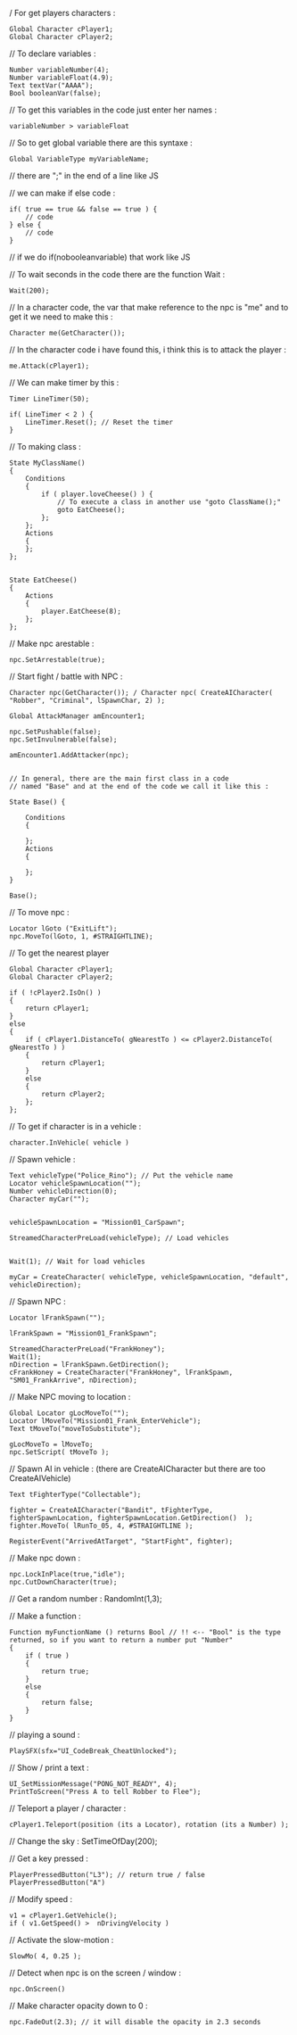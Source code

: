 / For get players characters :

    Global Character cPlayer1;
    Global Character cPlayer2;


// To declare variables :

    Number variableNumber(4);
    Number variableFloat(4.9);
    Text textVar("AAAA");
    Bool booleanVar(false);

// To get this variables in the code just enter her names :

    variableNumber > variableFloat

// So to get global variable there are this syntaxe :

    Global VariableType myVariableName;


// there are ";" in the end of a line like JS


// we can make if else code :

    if( true == true && false == true ) {
        // code
    } else {
        // code
    }

// if we do if(nobooleanvariable) that work like JS


// To wait seconds in the code there are the function Wait :

    Wait(200);


// In a character code, the var that make reference to the npc is "me" and to get it we need to make this :

    Character me(GetCharacter());


// In the character code i have found this, i think this is to attack the player :

    me.Attack(cPlayer1);


// We can make timer by this :

    Timer LineTimer(50);

    if( LineTimer < 2 ) {
        LineTimer.Reset(); // Reset the timer
    }

// To making class :

    State MyClassName()
    {
	    Conditions
	    {
		    if ( player.loveCheese() ) {
                // To execute a class in another use "goto ClassName();"
			    goto EatCheese();
		    };
	    };
	    Actions
	    {
	    };
    };


    State EatCheese()
    {
	    Actions
	    {
		    player.EatCheese(8);
	    };
    };

// Make npc arestable :
    
    npc.SetArrestable(true);

// Start fight / battle with NPC :

    Character npc(GetCharacter()); / Character npc( CreateAICharacter( "Robber", "Criminal", lSpawnChar, 2) );

    Global AttackManager amEncounter1;

    npc.SetPushable(false);
    npc.SetInvulnerable(false);

    amEncounter1.AddAttacker(npc);


    // In general, there are the main first class in a code
    // named "Base" and at the end of the code we call it like this :

    State Base() {
    
	    Conditions
	    {
            
	    };
	    Actions
	    {

	    };
    }

    Base();

// To move npc :

    Locator lGoto ("ExitLift");
    npc.MoveTo(lGoto, 1, #STRAIGHTLINE);


// To get the nearest player

    Global Character cPlayer1;
    Global Character cPlayer2;

    if ( !cPlayer2.IsOn() )
    {
        return cPlayer1;
    }
    else
    {
        if ( cPlayer1.DistanceTo( gNearestTo ) <= cPlayer2.DistanceTo( gNearestTo ) )
        {
            return cPlayer1;
        }
        else
        {
            return cPlayer2;
        };
    };

// To get if character is in a vehicle :

    character.InVehicle( vehicle )

// Spawn vehicle :

    Text vehicleType("Police_Rino"); // Put the vehicle name
    Locator vehicleSpawnLocation("");
    Number vehicleDirection(0);
    Character myCar("");


    vehicleSpawnLocation = "Mission01_CarSpawn";

    StreamedCharacterPreLoad(vehicleType); // Load vehicles


    Wait(1); // Wait for load vehicles

    myCar = CreateCharacter( vehicleType, vehicleSpawnLocation, "default", vehicleDirection);

// Spawn NPC :

    Locator lFrankSpawn("");

    lFrankSpawn = "Mission01_FrankSpawn";

    StreamedCharacterPreLoad("FrankHoney");
    Wait(1);
    nDirection = lFrankSpawn.GetDirection();
    cFrankHoney = CreateCharacter("FrankHoney", lFrankSpawn, "SM01_FrankArrive", nDirection);

// Make NPC moving to location :

    Global Locator gLocMoveTo("");
    Locator lMoveTo("Mission01_Frank_EnterVehicle");
    Text tMoveTo("moveToSubstitute");

    gLocMoveTo = lMoveTo;
    npc.SetScript( tMoveTo );

// Spawn AI in vehicle : (there are CreateAICharacter but there are too CreateAIVehicle)

    Text tFighterType("Collectable");

    fighter = CreateAICharacter("Bandit", tFighterType, fighterSpawnLocation, fighterSpawnLocation.GetDirection()  );
    fighter.MoveTo( lRunTo_05, 4, #STRAIGHTLINE );

    RegisterEvent("ArrivedAtTarget", "StartFight", fighter);

// Make npc down :

    npc.LockInPlace(true,"idle");
    npc.CutDownCharacter(true);

// Get a random number :
    RandomInt(1,3);


// Make a function :

    Function myFunctionName () returns Bool // !! <-- "Bool" is the type returned, so if you want to return a number put "Number"
    {    
	    if ( true )
	    {
	    	return true;
	    }
	    else
	    {
		    return false;
	    }
    }

// playing a sound :

    PlaySFX(sfx="UI_CodeBreak_CheatUnlocked");

// Show / print a text :

    UI_SetMissionMessage("PONG_NOT_READY", 4);
    PrintToScreen("Press A to tell Robber to Flee");


// Teleport a player / character :

    cPlayer1.Teleport(position (its a Locator), rotation (its a Number) );

// Change the sky :
    SetTimeOfDay(200);

// Get a key pressed :

    PlayerPressedButton("L3"); // return true / false
    PlayerPressedButton("A")

// Modify speed :

    v1 = cPlayer1.GetVehicle();
    if ( v1.GetSpeed() >  nDrivingVelocity )

// Activate the slow-motion :

    SlowMo( 4, 0.25 );

// Detect when npc is on the screen / window :

    npc.OnScreen()

// Make character opacity down to 0 :

    npc.FadeOut(2.3); // it will disable the opacity in 2.3 seconds